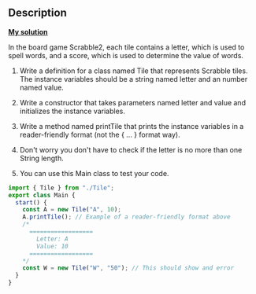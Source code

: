 ## Description

**[My solution](./src/)**

In the board game Scrabble2, each tile contains a letter, which is used to spell words, and a score, which is used to determine the value of words.

1. Write a definition for a class named Tile that represents Scrabble tiles. The instance variables should be a string named letter and an number named value.

2. Write a constructor that takes parameters named letter and value and initializes the instance variables.

3. Write a method named printTile that prints the instance variables in a reader-friendly format (not the { ... } format way).

4. Don't worry you don't have to check if the letter is no more than one String length.

5. You can use this Main class to test your code.

```typescript
import { Tile } from "./Tile";
export class Main {
  start() {
    const A = new Tile("A", 10);
    A.printTile(); // Example of a reader-friendly format above
    /*
      ==================
        Letter: A
        Value: 10
      ==================
    */
    const W = new Tile("W", "50"); // This should show and error
  }
}
```
